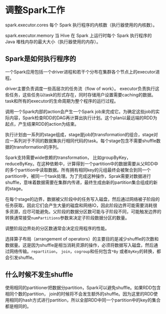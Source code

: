 # 调整Spark工作

spark.executor.cores 每个 Spark 执行程序的内核数（执行器使用的内核数）。

spark.executor.memory 当 Hive 在 Spark 上运行时每个 Spark 执行程序的 Java 堆栈内存的最大大小（执行器使用的内存）。



## Spark是如何执行程序的
一个Spark应用包括一个driver进程和若干个分布在集群各个节点上的executor进程。

driver主要负责调度一些高层次的任务流（flow of work）。 executor负责执行这些任务，这些任务以task的形式存在，同时存储用户设置需要caching的数据。 task和所有的executor的生命周期为整个程序的运行过程。

调用一个Spark内部的action会产生一个Spark job来完成它。为确定这些job的实际内容，Spark检查RDD的DAG再计算出执行计划。这个plan以最远端的RDD为起点，产生结果RDD的action为结束。

执行计划由一系列的stage组成，stage是job的transformation的组合，stage对应一系列对于不同的数据集执行相同代码的task。每个stage包含不需要shuffle数据的transformation的序列。

Spark支持需要wide依赖的transformation， 比如groupByKey， reduceByKey。在这种依赖中，计算得到一个partition中的数据需要从父RDD中的多个partition中读取数据。所有拥有相同key的元组最终会被聚合到同一个partition中，被同一个task处理。为了完成这种操作，Sprak需要对数据进行shuffle，意味着数据需要在集群内传递，最终生成由新的partition集合组成的新的stage。

在每个stage的边界，数据被父阶段中的任务写入磁盘，然后通过网络被子阶段的任务获取。因此它们会产生大量的磁盘和网络IO，因此阶段边界可能需要消耗很多资源，应尽可能避免。父阶段的数据分区数可能与子阶段不同，可能触发边界的转换通常接受`numPartitions`参数来决定子阶段数据分区的数量。

调整阶段边界处的分区数通常会决定应用程序的性能。

选择算子布局（arrangement of operators）的主要目的是减少shuffle的次数和数据量。这是因为shuffle是相当消耗资源的操作，必须将数据写入磁盘，然后通过网络传输。`repartition`， `join`，`cogroup`和任何包含`*By` 或者`ByKey`的转换，都会引发shuffle。


## 什么时候不发生shuffle

使用相同的partitioner把数据分partition，Spark可以避免shuffle。如果RDD包含相同个数的partition， join的时候将不会发生额外的shuffle。因为这里的RDD使用相同的hash方式进行partition，所以全部RDD中同一个partition中的key的集合都是相同的。
